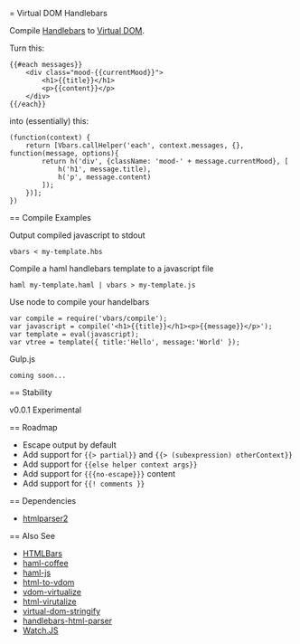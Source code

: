 = Virtual DOM Handlebars

Compile [Handlebars](http://handlebarsjs.com/) to [Virtual DOM](https://github.com/Matt-Esch/virtual-dom).

Turn this:

	{{#each messages}}
		<div class="mood-{{currentMood}}">
			<h1>{{title}}</h1>
			<p>{{content}}</p>
		</div>
	{{/each}}

into (essentially) this:

	(function(context) {
		return [Vbars.callHelper('each', context.messages, {}, function(message, options){
			return h('div', {className: 'mood-' + message.currentMood}, [
				h('h1', message.title),
				h('p', message.content)
			]);
		})];
	})


== Compile Examples

Output compiled javascript to stdout

	vbars < my-template.hbs

Compile a haml handlebars template to a javascript file

	haml my-template.haml | vbars > my-template.js

Use node to compile your handelbars

	var compile = require('vbars/compile');
	var javascript = compile('<h1>{{title}}</h1><p>{{message}}</p>');
	var template = eval(javascript);
	var vtree = template({ title:'Hello', message:'World' });

Gulp.js

	coming soon...


== Stability

v0.0.1 Experimental


== Roadmap

* Escape output by default
* Add support for `{{> partial}}` and `{{> (subexpression) otherContext}}`
* Add support for `{{else helper context args}}`
* Add support for `{{{no-escape}}}` content
* Add support for `{{! comments }}`


== Dependencies

* [htmlparser2](https://github.com/fb55/htmlparser2)

== Also See 

* [HTMLBars](https://github.com/tildeio/htmlbars)
* [haml-coffee](https://github.com/netzpirat/haml-coffee)
* [haml-js](https://github.com/creationix/haml-js)
* [html-to-vdom](https://github.com/TimBeyer/html-to-vdom)
* [vdom-virtualize](https://github.com/marcelklehr/vdom-virtualize)
* [html-virutalize](https://github.com/alexmingoia/html-virtualize)
* [virtual-dom-stringify](https://github.com/alexmingoia/virtual-dom-stringify)
* [handlebars-html-parser](https://github.com/stevenvachon/handlebars-html-parser)
* [Watch.JS](https://github.com/melanke/Watch.JS)